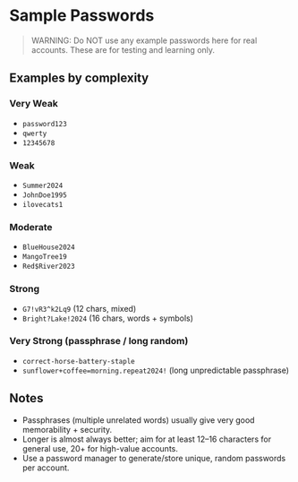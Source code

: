 # Sample Passwords 

> WARNING: Do NOT use any example passwords here for real accounts. These are for testing and learning only.

## Examples by complexity

### Very Weak
- `password123`
- `qwerty`
- `12345678`

### Weak
- `Summer2024`
- `JohnDoe1995`
- `ilovecats1`

### Moderate
- `BlueHouse2024`
- `MangoTree19`
- `Red$River2023`

### Strong
- `G7!vR3^k2Lq9`          (12 chars, mixed)
- `Bright?Lake!2024`     (16 chars, words + symbols)

### Very Strong (passphrase / long random)
- `correct-horse-battery-staple` 
- `sunflower+coffee=morning.repeat2024!`  (long unpredictable passphrase)

## Notes
- Passphrases (multiple unrelated words) usually give very good memorability + security.
- Longer is almost always better; aim for at least 12–16 characters for general use, 20+ for high-value accounts.
- Use a password manager to generate/store unique, random passwords per account.
